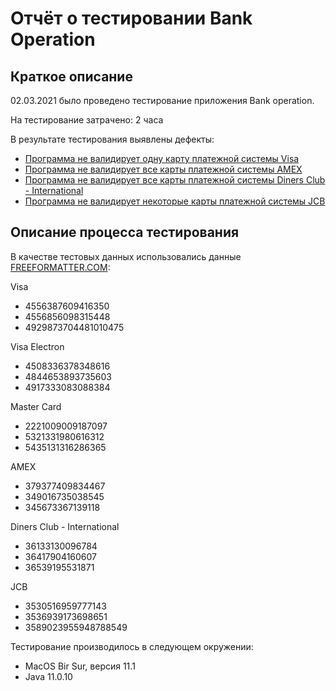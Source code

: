 # Отчёт о тестировании Bank Operation

## Краткое описание

02.03.2021 было проведено тестирование приложения Bank operation.

На тестирование затрачено: 2 часа

В результате тестирования выявлены дефекты:
* [Программа не валидирует одну карту платежной системы Visa](https://github.com/medet-naz/Java-1.2/issues/4)
* [Программа не валидирует все карты платежной системы AMEX](https://github.com/medet-naz/Java-1.2/issues/5)
* [Программа не валидирует все карты платежной системы Diners Club - International](https://github.com/medet-naz/Java-1.2/issues/6)
* [Программа не валидирует некоторые карты платежной системы JCB](https://github.com/medet-naz/Java-1.2/issues/7)

## Описание процесса тестирования

В качестве тестовых данных использовались данные [FREEFORMATTER.COM](https://www.freeformatter.com/credit-card-number-generator-validator.html):

Visa
* 4556387609416350
* 4556856098315448
* 4929873704481010475

Visa Electron
* 4508336378348616
* 4844653893735603
* 4917333083088384

Master Card
* 2221009009187097
* 5321331980616312
* 5435131316286365

AMEX
* 379377409834467
* 349016735038545
* 345673367139118

Diners Club - International
* 36133130096784 
* 36417904160607
* 36539195531871

JCB
* 3530516959777143
* 3536939173698651
* 3589023955948788549


Тестирование производилось в следующем окружении:
* MacOS Bir Sur, версия 11.1
* Java 11.0.10
